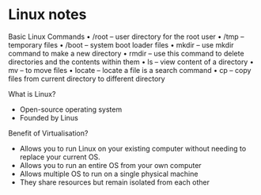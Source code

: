 # Linux notes

Basic Linux Commands
•	/root – user directory for the root user
•	/tmp – temporary files
•	/boot – system boot loader files
•	mkdir – use mkdir command to make a new directory
•	rmdir – use this command to delete directories and the contents within them
•	ls – view content of a directory
•	mv – to move files
•	locate – locate a file is a search command
•	cp – copy files from current directory to different directory

What is Linux? 
-	Open-source operating system
-	Founded by Linus

Benefit of Virtualisation? 
-	Allows you to run Linux on your existing computer without needing to replace your current OS.
-	Allows you to run an entire OS from your own computer
-	Allows multiple OS to run on a single physical machine
-	They share resources but remain isolated from each other

